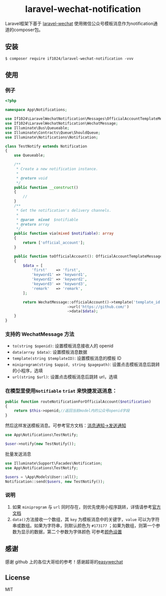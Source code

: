 <h1 align="center"> laravel-wechat-notification </h1>

Laravel框架下基于 [laravel-wechat](https://github.com/overtrue/laravel-wechat) 使用微信公众号模板消息作为notification通道的composer包。

[runoob]: http://www.runoob.com/

## 安装

```shell
$ composer require if1024/laravel-wechat-notification -vvv
```

## 使用

### 例子

```php
<?php

namespace App\Notifications;

use If1024\LaravelWechatNotification\Messages\OfficialAccountTemplateMessage;
use If1024\LaravelWechatNotification\WechatMessage;
use Illuminate\Bus\Queueable;
use Illuminate\Contracts\Queue\ShouldQueue;
use Illuminate\Notifications\Notification;

class TestNotify extends Notification
{
    use Queueable;

    /**
     * Create a new notification instance.
     *
     * @return void
     */
    public function __construct()
    {
        //
    }
    /**
     * Get the notification's delivery channels.
     *
     * @param  mixed  $notifiable
     * @return array
     */
    public function via(mixed $notifiable): array
    {
        return ['official_account'];
    }

    public function toOfficialAccount(): OfficialAccountTemplateMessage
    {
        $data = [
            'first'    => 'first',
            'keyword1' => 'keyword1',
            'keyword2' => 'keyword2',
            'keyword3' => 'keyword3',
            'remark'   => 'remark',
        ];

        return WechatMessage::officialAccount()->template('template_id')
                            ->url('https://github.com/')
                            ->data($data);
    }
}

```

### 支持的 WechatMessage 方法

- `to(string $openid)`: 设置模板消息接收人的 openid
- `data(array $data)`: 设置模板消息数据
- `template(string $templateID)`: 设置模板消息的模板 ID
- `miniprogram(string $appid, string $pagepath)`: 设置点击模板消息后跳转的小程序，选填
- `url(string $url)`: 设置点击模板消息后跳转 url，选填

### 在模型里使用`Notifiable` `triat` 来快捷发送消息：

```php
public function routeNotificationForOfficialAccount($notification)
{
    return $this->openid;//返回当前model内的公众号openid字段
}
```

然后这样发送模板消息。可参考官方文档：[消息通知->发送通知](https://learnku.com/docs/laravel/8.x/notifications/9396#fd6d4c)

```php
use App\Notifications\TestNotify;

$user->notify(new TestNotify());
```

批量发送消息

```php
use Illuminate\Support\Facades\Notification;
use App\Notifications\TestNotify;

$users = \App\Models\User::all();
Notification::send($users, new TestNotify());
```

### 说明

1. 如果 `miniprogram` 与 `url`
   同时存在，则优先使用小程序跳转，详情请参考[官方文档](https://developers.weixin.qq.com/doc/offiaccount/Message_Management/Template_Message_Interface.html)
2. `data()`方法接收一个数组，其 `key` 为模板消息中的关键字，`value` 可以为字符串或数组。如果为字符串，则默认颜色为 `#173177`
   ；如果为数组，则第一个参数为显示的数据，第二个参数为字体颜色
   可参考[颜色设置](https://easywechat.com/5.x/official-account/template_message.html#%E5%8F%91%E9%80%81%E4%B8%80%E6%AC%A1%E6%80%A7%E8%AE%A2%E9%98%85%E6%B6%88%E6%81%AF)

## 感谢

感谢 github 上的各位大哥给的参考！感谢超哥的[easywechat](https://github.com/w7corp/easywechat)

## License

MIT